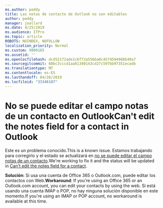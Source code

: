 ```yaml
---
ms.author: peddy
title: Las notas de contacto de Outlook no son editables
author: peddy
manager: joallard
ms.date: 4/25/2019
ms.audience: ITPro
ms.topic: article
ROBOTS: NOINDEX, NOFOLLOW
localization_priority: Normal
ms.custom: 9000185
ms.assetid: ''
ms.openlocfilehash: dcd52172ade1c6f73a556ba0c4574594988b49a7
ms.sourcegitcommit: 60bc3cccd1aa81340143cd27c597bb97351ecadb
ms.translationtype: MT
ms.contentlocale: es-ES
ms.lasthandoff: 04/26/2019
ms.locfileid: "33346107"
---
```

# <a name="cant-edit-the-notes-field-for-a-contact-in-outlook"></a><span data-ttu-id="81e80-102">No se puede editar el campo notas de un contacto en Outlook</span><span class="sxs-lookup"><span data-stu-id="81e80-102">Can't edit the notes field for a contact in Outlook</span></span>
<span data-ttu-id="81e80-103">Este es un problema conocido.</span><span class="sxs-lookup"><span data-stu-id="81e80-103">This is a known issue.</span></span> <span data-ttu-id="81e80-104">Estamos trabajando para corregirlo y el estado se actualizará en [no se puede editar el campo notas de un contacto](https://support.office.com/article/fb8394ce-04ce-48b5-bae4-be46f77f10fe).</span><span class="sxs-lookup"><span data-stu-id="81e80-104">We're working to fix it and the status will be updated in [Can't edit the notes field for a contact](https://support.office.com/article/fb8394ce-04ce-48b5-bae4-be46f77f10fe).</span></span>

<span data-ttu-id="81e80-105">**Solución**: Si usa una cuenta de Office 365 o Outlook.com, puede editar los contactos con Web.</span><span class="sxs-lookup"><span data-stu-id="81e80-105">**Workaround**: If you're using an Office 365 or an Outlook.com account, you can edit your contacts by using the web.</span></span> <span data-ttu-id="81e80-106">Si está usando una cuenta IMAP o POP, no hay ninguna solución disponible en este momento.</span><span class="sxs-lookup"><span data-stu-id="81e80-106">If you're using an IMAP or POP account, no workaround is available at this time.</span></span>